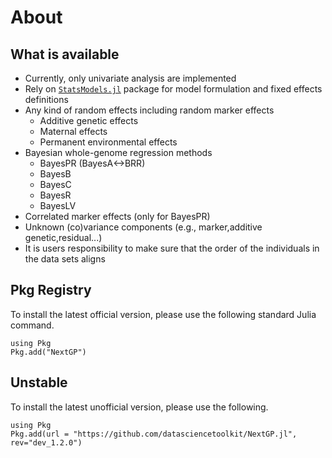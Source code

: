 
# About

## What is available

* Currently, only univariate analysis are implemented
* Rely on [`StatsModels.jl`](https://juliastats.org/StatsModels.jl/latest/) package for model formulation and fixed effects definitions
* Any kind of random effects including random marker effects                                 
  - Additive genetic effects
  - Maternal effects
  - Permanent environmental effects
* Bayesian whole-genome regression methods
  - BayesPR (BayesA<->BRR)
  - BayesB
  - BayesC
  - BayesR
  - BayesLV
* Correlated marker effects (only for BayesPR)
* Unknown (co)variance components (e.g., marker,additive genetic,residual...)
* It is users responsibility to make sure that the order of the individuals in the data sets aligns

## Pkg Registry

To install the latest official version, please use the following standard Julia command.

```@example
using Pkg
Pkg.add("NextGP")
```
## Unstable

To install the latest unofficial version, please use the following.

```@example
using Pkg
Pkg.add(url = "https://github.com/datasciencetoolkit/NextGP.jl", rev="dev_1.2.0")
```

